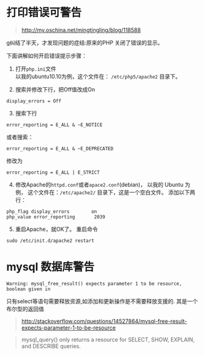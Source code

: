 # 打印错误可警告

> http://my.oschina.net/mingtingling/blog/118588

g纠结了半天，才发现问题的症结:原来的PHP 关闭了错误的显示。

下面讲解如何开启错误提示步骤：

1. 打开`php.ini`文件  
以我的ubuntu10.10为例，这个文件在： `/etc/php5/apache2` 目录下。

2. 搜索并修改下行，把Off值改成On
```
display_errors = Off
```

3. 搜索下行
```
error_reporting = E_ALL & ~E_NOTICE
```
或者搜索：
```
error_reporting = E_ALL & ~E_DEPRECATED
```
修改为
```
error_reporting = E_ALL | E_STRICT
```

4. 修改Apache的`httpd.conf`或者`apace2.conf`(debian)，
以我的 Ubuntu 为例， 这个文件在：`/etc/apache2/`  目录下，这是一个空白文件。
添加以下两行：
```
php_flag display_errors        on
php_value error_reporting       2039
```
5. 重启Apache，就OK了。
重启命令
```
sudo /etc/init.d/apache2 restart
```

# mysql 数据库警告

```
Warning: mysql_free_result() expects parameter 1 to be resource, boolean given in 
```
只有select等语句需要释放资源,如添加和更新操作是不需要释放支援的. 其是一个布尔型的返回值

> http://stackoverflow.com/questions/14527864/mysql-free-result-expects-parameter-1-to-be-resource

> mysql_query() only returns a resource for SELECT, SHOW, EXPLAIN, and DESCRIBE queries.